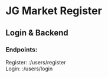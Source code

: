 # JG Market Register

## Login & Backend

### Endpoints: 

 Register: :/users/register
 </br>
 Login: :/users/login
